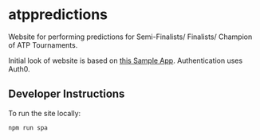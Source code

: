 # atppredictions

Website for performing predictions for Semi-Finalists/ Finalists/ Champion of ATP Tournaments.

Initial look of website is based on [this Sample App](https://github.com/auth0-samples/auth0-react-samples/tree/master/Sample-01). Authentication uses Auth0.

## Developer Instructions

To run the site locally:

```
npm run spa
```